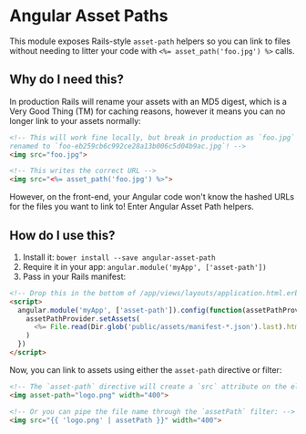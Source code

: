 # Angular Asset Paths

This module exposes Rails-style `asset-path` helpers so you can link to files
without needing to litter your code with `<%= asset_path('foo.jpg') %>` calls.

## Why do I need this?

In production Rails will rename your assets with an MD5 digest, which is a
Very Good Thing (TM) for caching reasons, however it means you can no longer link
to your assets normally:

``` html
<!-- This will work fine locally, but break in production as `foo.jpg` gets
renamed to `foo-eb259cb6c992ce28a13b006c5d04b9ac.jpg`! -->
<img src="foo.jpg">

<!-- This writes the correct URL -->
<img src="<%= asset_path('foo.jpg') %>">
```

However, on the front-end, your Angular code won't know the hashed URLs for the
files you want to link to! Enter Angular Asset Path helpers.

## How do I use this?

1. Install it: `bower install --save angular-asset-path`
2. Require it in your app: `angular.module('myApp', ['asset-path'])`
3. Pass in your Rails manifest:

``` html
<!-- Drop this in the bottom of /app/views/layouts/application.html.erb -->
<script>
  angular.module('myApp', ['asset-path']).config(function(assetPathProvider) {
    assetPathProvider.setAssets(
      <%= File.read(Dir.glob('public/assets/manifest-*.json').last).html_safe rescue "{}" %>
    )
  })
</script>
```

Now, you can link to assets using either the `asset-path` directive or filter:

``` html
<!-- The `asset-path` directive will create a `src` attribute on the element: -->
<img asset-path="logo.png" width="400">

<!-- Or you can pipe the file name through the `assetPath` filter: -->
<img src="{{ 'logo.png' | assetPath }}" width="400">
```

